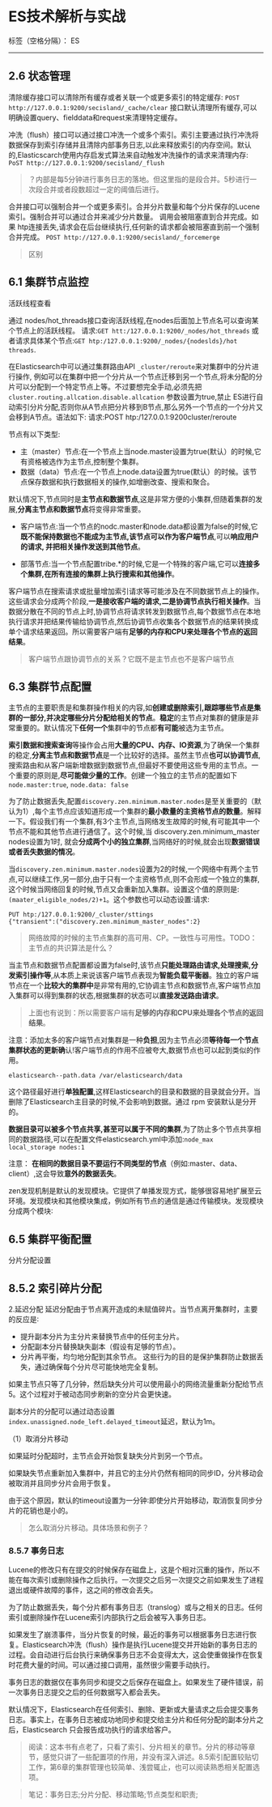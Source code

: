 # ES技术解析与实战

标签（空格分隔）： ES

---

## 2.6 状态管理

清除缓存接口可以清除所有缓存或者关联一个或更多索引的特定缓存:
`POST http://127.0.0.1:9200/secisland/_cache/clear`
接口默认清理所有缓存,可以明确设置query、fielddata和request来清理特定缓存。


冲洗（flush）接口可以通过接口冲洗一个或多个索引。索引主要通过执行冲洗将数据保存到索引存储并且清除内部事务日志,以此来释放索引的内存空间。默认的,Elasticscarch使用内存启发式算法来自动触发冲洗操作的请求来清理内存:
`PoST http://127.0.0.1:9200/secisland/_flush`

> ？内部是每5分钟进行事务日志的落地。但这里指的是段合并。5秒进行一次段合并或者段数超过一定的阈值后进行。

合并接口可以强制合并一个或更多索引。合并分片数量和每个分片保存的Lucene索引。强制合并可以通过合并来减少分片数量。
调用会被阻塞直到合并完成。如果 htp连接丢失,请求会在后台继续执行,任何新的请求都会被阻塞直到前一个强制合并完成。
`POST http://127.0.0.1:9200/secisland/_forcemerge`

> 区别

## 6.1 集群节点监控
活跃线程查看

通过 nodes/hot_threads接口查询活跃线程,在nodes后面加上节点名可以查询某个节点上的活跃线程。
请求:`GET htt:/127.0.0.1:9200/_nodes/hot_threads`
或者请求具体某个节点:`GET htp:/127.0.0.1:9200/_nodes/{nodeslds}/hot threads`.

在Elasticsearch中可以通过集群路由API `_cluster/reroute`来对集群中的分片进行操作, 例如可以在集群中把一个分片从一个节点迁移到另一个节点,将未分配的分片可以分配到一个特定节点上等。不过要想完全手动,必须先把`cluster.routing.allcation.disable.allcation` 参数设置为true,禁止 ES进行自动索引分片分配,否则你从A节点把分片移到B节点,那么另外一个节点的一个分片又会移到A节点。语法如下:
请求:POST htp:/127.0.0.1:9200cluster/reroute

节点有以下类型:
- 主（master）节点:在一个节点上当node.master设置为true(默认）的时候,它有资格被选作为主节点,控制整个集群。
- 数据（data）节点:在一个节点上node.data设置为true(默认）的时候。该节点保存数据和执行数据相关的操作,如增删改查、搜索和聚合。

默认情况下,节点同时是**主节点和数据节点**,这是非常方便的小集群,但随着集群的发展,**分离主节点和数据节点**将变得非常重要。

- 客户端节点:当一个节点的nodc.master和node.data都设置为false的时候,它**既不能保持数据也不能成为主节点,该节点可以作为客户端节点**,可以**响应用户的请求, 并把相关操作发送到其他节点**。

- 部落节点:当一个节点配置tribe.*的时候,它是一个特殊的客户端,它可以**连接多个集群,在所有连接的集群上执行搜索和其他操作**。

客户端节点在搜索请求或批量增加索引请求等可能涉及在不同数据节点上的操作。这些请求会分成两个阶段,**一是接收客户端的请求,二是协调节点执行相关操作**。当数据分散在不同的节点上时,协调节点将请求转发到数据节点,每个数据节点在本地执行请求并把结果传输给协调节点,然后协调节点收集各个数据节点的结果转换成单个请求结果返回。所以需要客户端有**足够的内存和CPU来处理各个节点的返回结果**。

> 客户端节点跟协调节点的关系？它既不是主节点也不是客户端节点

## 6.3 集群节点配置

主节点的主要职责是和集群操作相关的内容,如**创建或删除索引,跟踪哪些节点是集群的一部分,并决定哪些分片分配给相关的节点**。**稳定**的主节点对集群的健康是非常重要的。默认情况下**任何一个**集群中的节点都**有可能**被选为主节点。

**索引数据和搜索查询**等操作会占用**大量的CPU、内存、IO资源**,为了确保一个集群的稳定,**分离主节点和数据节点**是一个比较好的选择。虽然主节点**也可以协调节点**,搜索路由和从客户端新增数据到数据节点,但最好不要使用这些专用的主节点。一个重要的原则是,**尽可能做少量的工作**。创建一个独立的主节点的配置如下`node.master:true`, `node.data: false`


为了防止数据丢失,配置`discovery.zen.minimum.master.nodes`是至关重要的（默认为1）,每个主节点应该知道形成一个集群的**最小数量的主资格节点的数量**。解释一下。假设我们有一个集群,有3个主节点,当网络发生故障的时候,有可能其中一个节点不能和其他节点进行通信了。这个时候,当 discovery.zen.minimum_master nodes设置为1时, 就会**分成两个小的独立集群**,当网络好的时候,就会出现**数据错误或者丢失数据的情况**。

当`discovery.zen.minimum.master.nodes`设置为2的时候,一个网络中有两个主节点,可以继续工作,另一部分,由于只有一个主资格节点,则不会形成一个独立的集群,这个时候当网络回复的时候,节点又会重新加入集群。设置这个值的原则是:`(maater_eligible_nodes/2)+1`。这个参数也可以动态设置:请求:
```
PUT htp:/127.0.0.1:9200/_cluster/sttings
{"transient":("discovery.zen.minimum_master_nodes":2}
```

> 网络故障的时候的主节点集群的高可用、CP。一致性与可用性。TODO：主节点的共识算法是什么？

当主节点和数据节点配置都设置为false时,该节点**只能处理路由请求,处理搜索,分发索引操作等**,从本质上来说该客户端节点表现为**智能负载平衡器**。独立的客户端节点在一个**比较大的集群中**是非常有用的,它协调主节点和数据节点,客户端节点加入集群可以得到集群的状态,根据集群的状态可以**直接发送路由请求**。
> 上面也有说到：所以需要客户端有**足够的内存和CPU来处理各个节点的返回结果**。

注意：添加太多的客户端节点对集群是一种**负担**,因为主节点必须**等待每一个节点集群状态的更新确**认!客户端节点的作用不应被夸大,数据节点也可以起到类似的作用。

`elasticsearch--path.data /var/elasticsearch/data`

这个路径最好进行**单独配置**,这样Elasticsearch的目录和数据的目录就会分开。当删除了Elasticsearch主目录的时候,不会影响到数据。通过 rpm 安装默认是分开的。

**数据目录可以被多个节点共享,甚至可以属于不同的集群**,为了防止多个节点共享相同的数据路径,可以在配置文件elasticsearch.yml中添加:`node_max local_storage nodes:1`

注意： **在相同的数据目录不要运行不同类型的节点**（例如:master、data、client）,这会导致**意外的数据丢失**。

zen发现机制是默认的发现模块。它提供了单播发现方式，能够很容易地扩展至云环境。发现模块和其他模块集成，例如所有节点的通信是通过传输模块。发现模块分成两个模块∶

## 6.5 集群平衡配置

分片分配设置

## 8.5.2 索引碎片分配

2.延迟分配
延迟分配由于节点离开造成的未赋值碎片。当节点离开集群时，主要的反应是∶
- 提升副本分片为主分片来替换节点中的任何主分片。
- 分配副本分片替换缺失副本（假设有足够的节点）。
- 分片再平衡，均匀地分配到其余节点。
这些行为的目的是保护集群防止数据丢失，通过确保每个分片尽可能快地完全复制。

如果主节点只等了几分钟，然后缺失分片可以使用最小的网络流量重新分配给节点5。这个过程对于被动态同步刷新的空分片会更快速。

副本分片的分配可以通过动态设置`index.unassigned.node_left.delayed_timeout`延迟，默认为1m。

（1）取消分片移动

如果延时分配超时，主节点会开始恢复缺失分片到另一个节点。

如果缺失节点重新加入集群中，并且它的主分片仍然有相同的同步ID，分片移动会被取消并且同步分片会用于恢复。

由于这个原因，默认的timeout设置为一分钟∶即使分片开始移动，取消恢复同步分片的花销也是小的。

> 怎么取消分片移动。具体场景和例子？

### 8.5.7 事务日志

Lucene的修改只有在提交的时候保存在磁盘上，这是个相对沉重的操作，所以不能在每次索引或删除操作之后执行。一次提交之后另一次提交之前如果发生了进程退出或硬件故障的事件，这之间的修改会丢失。

为了防止数据丢失，每个分片都有事务日志（translog）或与之相关的日志。任何索引或删除操作在Lucene索引内部执行之后会被写入事务日志。

如果发生了崩溃事件，当分片恢复的时候，最近的事务可以根据事务日志进行恢复。Elasticsearch冲洗（flush）操作是执行Lucene提交并开始新的事务日志的过程。会自动进行后台执行来确保事务日志不会变得太大，这会使重做操作在恢复时花费大量的时间。可以通过接口调用，虽然很少需要手动执行。

事务日志的数据仅在事务同步和提交之后保存在磁盘上。如果发生了硬件错误，前一次事务日志提交之后的任何数据写入都会丢失。

默认情况下，Elasticsearch在任何索引、删除、更新或大量请求之后会提交事务日志。事实上，在事务日志被成功地同步和提交给主分片和任何分配的副本分片之后，Elasticsearch 只会报告成功执行的请求给客户。

> 阅读：这本书有点老了，只看了索引、分片相关的章节。分片的移动等章节，感觉只讲了一些配置项的作用，并没有深入讲述。8.5索引配置较贴切工作，第6章的集群管理也较简单、浅尝辄止，也可以阅读熟悉相关配置选项。

> 笔记：事务日志;分片分配、移动策略;节点类型和职责;
